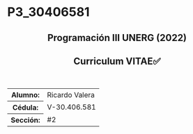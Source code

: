 # P3_30406581
<h2 align="center">Programación III UNERG (2022)</h2>
<h2 align="center">Curriculum VITAE✅</h2>
<br>
<table>
  <tr>
    <th>Alumno: </td>
    <td>Ricardo Valera</th>
  </tr>
  <tr>
    <th>Cédula: </td>
    <td>V-30.406.581</th>
  </tr>
  <tr>
    <th>Sección: </td>
    <td>#2</th>
  </tr>
</table>
